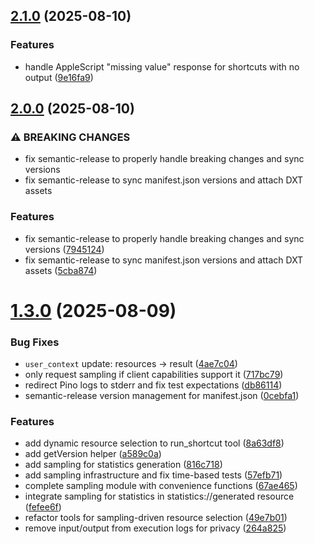 ## [2.1.0](https://github.com/foxtrottwist/shortcuts-mcp/compare/v2.0.0...v2.1.0) (2025-08-10)

### Features

- handle AppleScript "missing value" response for shortcuts with no output ([9e16fa9](https://github.com/foxtrottwist/shortcuts-mcp/commit/9e16fa9b0491e37723f92941ce5e8463e49f3473))

## [2.0.0](https://github.com/foxtrottwist/shortcuts-mcp/compare/v1.3.0...v2.0.0) (2025-08-10)

### ⚠ BREAKING CHANGES

- fix semantic-release to properly handle breaking changes and sync versions
- fix semantic-release to sync manifest.json versions and attach DXT assets

### Features

- fix semantic-release to properly handle breaking changes and sync versions ([7945124](https://github.com/foxtrottwist/shortcuts-mcp/commit/7945124e24fa043832becdd88cae9c5ed9812827))
- fix semantic-release to sync manifest.json versions and attach DXT assets ([5cba874](https://github.com/foxtrottwist/shortcuts-mcp/commit/5cba874217eca240d97de92f7a06b0fbb65efe11))

# [1.3.0](https://github.com/foxtrottwist/shortcuts-mcp/compare/v1.2.1...v1.3.0) (2025-08-09)

### Bug Fixes

- `user_context` update: resources -> result ([4ae7c04](https://github.com/foxtrottwist/shortcuts-mcp/commit/4ae7c04559374b003212d065473cfdc38d1a5d87))
- only request sampling if client capabilities support it ([717bc79](https://github.com/foxtrottwist/shortcuts-mcp/commit/717bc79286f55f8859f459e7180b737d90766a5f))
- redirect Pino logs to stderr and fix test expectations ([db86114](https://github.com/foxtrottwist/shortcuts-mcp/commit/db86114b8615a9145209970ed49d56c74fdc9e52))
- semantic-release version management for manifest.json ([0cebfa1](https://github.com/foxtrottwist/shortcuts-mcp/commit/0cebfa14210a8c0555f6f22d5941aac8cd85c6b9))

### Features

- add dynamic resource selection to run_shortcut tool ([8a63df8](https://github.com/foxtrottwist/shortcuts-mcp/commit/8a63df88ee32f58a72bceef59b70789e8760113f))
- add getVersion helper ([a589c0a](https://github.com/foxtrottwist/shortcuts-mcp/commit/a589c0ac6bbb0011b31aa7f87d3f05563356fb3b))
- add sampling for statistics generation ([816c718](https://github.com/foxtrottwist/shortcuts-mcp/commit/816c718af41038e06df726411f87e29e1e00f5b2))
- add sampling infrastructure and fix time-based tests ([57efb71](https://github.com/foxtrottwist/shortcuts-mcp/commit/57efb71a8dcb37fa20b53d4e9dfe4092b1008e8b))
- complete sampling module with convenience functions ([67ae465](https://github.com/foxtrottwist/shortcuts-mcp/commit/67ae4656ec230c49bb5087f0ceaa6529876e055e))
- integrate sampling for statistics in statistics://generated resource ([fefee6f](https://github.com/foxtrottwist/shortcuts-mcp/commit/fefee6f2cb31dc7ee368824489c1ee6bdd806be0))
- refactor tools for sampling-driven resource selection ([49e7b01](https://github.com/foxtrottwist/shortcuts-mcp/commit/49e7b01ecf0a4d74823742b6f8a4a34e3d19499b))
- remove input/output from execution logs for privacy ([264a825](https://github.com/foxtrottwist/shortcuts-mcp/commit/264a825d74324f8f28901db106e98b74229bd3e0))
